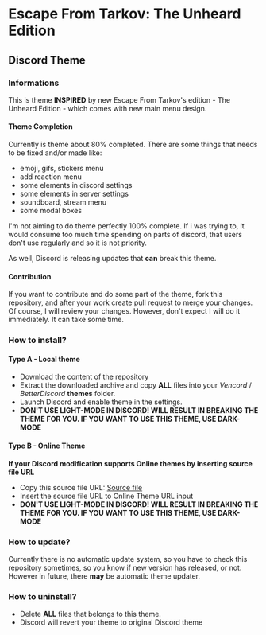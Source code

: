 # Escape From Tarkov: The Unheard Edition
## Discord Theme

### Informations

This is theme **INSPIRED** by new Escape From Tarkov's edition - The Unheard Edition - which comes with new main menu design.

#### Theme Completion

Currently is theme about 80% completed. There are some things that needs to be fixed and/or made like:
- emoji, gifs, stickers menu
- add reaction menu
- some elements in discord settings
- some elements in server settings
- soundboard, stream menu
- some modal boxes

I'm not aiming to do theme perfectly 100% complete. If i was trying to, it would consume too much time spending on parts of discord, that users don't use regularly and so it is not priority.

As well, Discord is releasing updates that **can** break this theme.

#### Contribution

If you want to contribute and do some part of the theme, fork this repository, and after your work create pull request to merge your changes. Of course, I will review your changes. However, don't expect I will do it immediately. It can take some time.

### How to install?

#### Type A - Local theme
- Download the content of the repository
- Extract the downloaded archive and copy **ALL** files into your *Vencord* / *BetterDiscord* **themes** folder.
- Launch Discord and enable theme in the settings.
- **DON'T USE LIGHT-MODE IN DISCORD! WILL RESULT IN BREAKING THE THEME FOR YOU. IF YOU WANT TO USE THIS THEME, USE DARK-MODE**

#### Type B - Online Theme
**If your Discord modification supports Online themes by inserting source file URL**
- Copy this source file URL: [Source file](https://raw.githubusercontent.com/Ap4cheSK/EFT--The-Unheard-Edition-Discord-Theme/main/Tarkov.Unheard.theme.css)
- Insert the source file URL to Online Theme URL input
- **DON'T USE LIGHT-MODE IN DISCORD! WILL RESULT IN BREAKING THE THEME FOR YOU. IF YOU WANT TO USE THIS THEME, USE DARK-MODE**

### How to update?

Currently there is no automatic update system, so you have to check this repository sometimes, so you know if new version has released, or not. However in future, there **may** be automatic theme updater.

### How to uninstall?

- Delete **ALL** files that belongs to this theme.
- Discord will revert your theme to original Discord theme
